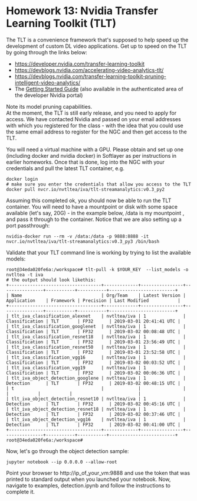 # Homework 13: Nvidia Transfer Learning Toolkit (TLT)

The TLT is a convenience framework that's supposed to help speed up the development of custom DL video applications. Get up to speed on the TLT by going through the links below:

* https://developer.nvidia.com/transfer-learning-toolkit
* https://devblogs.nvidia.com/accelerating-video-analytics-tlt/
* https://devblogs.nvidia.com/transfer-learning-toolkit-pruning-intelligent-video-analytics/
* The [Getting Started Guide](https://github.com/MIDS-scaling-up/v2/blob/master/week13/hw/Transfer-Learning-Toolkit-Getting-Started-Guide-IVAOpenBeta.pdf) (also available in the authenticated area of the developer Nvidia portal)

Note its model pruning capabilities.  
At the moment, the TLT is still early release, and you need to apply for access. 
We have contacted Nvidia and passed on your email addresses with which you registered for the class - with the idea that you could use the same email address to register for the NGC and then get access to the TLT.  

You will need a virtual machine with a GPU.  Please obtain and set up one (including docker and nvidia docker) in Softlayer as per instructions in earlier homeworks.
Once that is done, log into the NGC with your credentials and pull the latest TLT container, e.g.
```
docker login
# make sure you enter the credentials that allow you access to the TLT
docker pull nvcr.io/nvtltea/iva/tlt-streamanalytics:v0.3_py2
```
Assuming this completed ok, you should now be able to run the TLT container. You will need to have a mountpoint or disk with some space available (let's say, 20G) - in the example below, /data is my mountpoint , and pass it through to the container.  Notice that we are also setting up a port passthrough:
```
nvidia-docker run --rm -v /data:/data -p 9888:8888 -it  nvcr.io/nvtltea/iva/tlt-streamanalytics:v0.3_py3 /bin/bash
```
Validate that your TLT command line is working by trying to list the available models:
```
root@34eda020fe6a:/workspace# tlt-pull -k $YOUR_KEY  --list_models -o nvtltea -t iva
# the output should look likethis:
+-----------------------------------+-------------+----------------+----------------+-----------+-----------+-------------------------+
| Name                              | Org/Team    | Latest Version | Application    | Framework | Precision | Last Modified           |
+-----------------------------------+-------------+----------------+----------------+-----------+-----------+-------------------------+
| tlt_iva_classification_alexnet    | nvtltea/iva | 1              | Classification | TLT       | FP32      | 2019-03-01 20:41:41 UTC |
| tlt_iva_classification_googlenet  | nvtltea/iva | 1              | Classification | TLT       | FP32      | 2019-03-02 00:08:48 UTC |
| tlt_iva_classification_resnet18   | nvtltea/iva | 1              | Classification | TLT       | FP32      | 2019-03-01 23:56:49 UTC |
| tlt_iva_classification_resnet50   | nvtltea/iva | 1              | Classification | TLT       | FP32      | 2019-03-01 23:52:58 UTC |
| tlt_iva_classification_vgg16      | nvtltea/iva | 1              | Classification | TLT       | FP32      | 2019-03-02 00:03:52 UTC |
| tlt_iva_classification_vgg19      | nvtltea/iva | 1              | Classification | TLT       | FP32      | 2019-03-02 00:06:36 UTC |
| tlt_iva_object_detection_googlene | nvtltea/iva | 1              | Detection      | TLT       | FP32      | 2019-03-02 00:48:15 UTC |
| t                                 |             |                |                |           |           |                         |
| tlt_iva_object_detection_resnet10 | nvtltea/iva | 1              | Detection      | TLT       | FP32      | 2019-03-02 00:45:16 UTC |
| tlt_iva_object_detection_resnet18 | nvtltea/iva | 1              | Detection      | TLT       | FP32      | 2019-03-02 00:37:46 UTC |
| tlt_iva_object_detection_vgg16    | nvtltea/iva | 1              | Detection      | TLT       | FP32      | 2019-03-02 00:41:00 UTC |
+-----------------------------------+-------------+----------------+----------------+-----------+-----------+-------------------------+
root@34eda020fe6a:/workspace# 
```
Now, let's go through the object detection sample:
```
jupyter notebook --ip 0.0.0.0 --allow-root
```
Point your browser to http://ip_of_your_vm:9888 and use the token that was printed to standard output when you launched your notebook.
Now, navigate to examples, detection.ipynb and follow the instructions to complete it.



